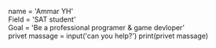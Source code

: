 name = 'Ammar YH'  
Field = 'SAT student'    
Goal = 'Be a professional programer & game devloper'    
privet massage = input('can you help?')
print(privet massage)
<!---
AmmarYHpy/AmmarYHpy is a ✨ special ✨ repository because its `README.md` (this file) appears on your GitHub profile.
You can click the Preview link to take a look at your changes.
--->
